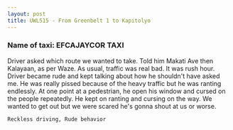 ```yaml
---
layout: post
title: UWL515 - From Greenbelt 1 to Kapitolyo
---
```


### Name of taxi: EFCAJAYCOR TAXI

Driver asked which route we wanted to take. Told him Makati Ave then Kalayaan, as per Waze. As usual, traffic was real bad. It was rush hour. Driver became rude and kept talking about how he shouldn't have asked me. He was really pissed because of the heavy traffic but he was ranting endlessly. At one point at a pedestrian, he open his window and cursed on the people repeatedly. He kept on ranting and cursing on the way. We wanted to get out but we were scared he's gonna shout at us or worse.

```Reckless driving, Rude behavior```
